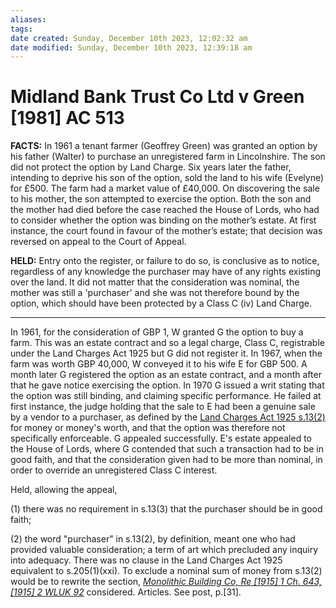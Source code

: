 ```yaml
---
aliases: 
tags: 
date created: Sunday, December 10th 2023, 12:02:32 am
date modified: Sunday, December 10th 2023, 12:39:18 am
---
```


# Midland Bank Trust Co Ltd v Green [1981] AC 513

**FACTS:** In 1961 a tenant farmer (Geoffrey Green) was granted an option by his father (Walter) to purchase an unregistered farm in Lincolnshire. The son did not protect the option by Land Charge. Six years later the father, intending to deprive his son of the option, sold the land to his wife (Evelyne) for £500. The farm had a market value of £40,000. On discovering the sale to his mother, the son attempted to exercise the option. Both the son and the mother had died before the case reached the House of Lords, who had to consider whether the option was binding on the mother’s estate. At first instance, the court found in favour of the mother’s estate; that decision was reversed on appeal to the Court of Appeal.

**HELD:** Entry onto the register, or failure to do so, is conclusive as to notice, regardless of any knowledge the purchaser may have of any rights existing over the land. It did not matter that the consideration was nominal, the mother was still a 'purchaser' and she was not therefore bound by the option, which should have been protected by a Class C (iv) Land Charge.

---

In 1961, for the consideration of GBP 1, W granted G the option to buy a farm. This was an estate contract and so a legal charge, Class C, registrable under the Land Charges Act 1925 but G did not register it. In 1967, when the farm was worth GBP 40,000, W conveyed it to his wife E for GBP 500. A month later G registered the option as an estate contract, and a month after that he gave notice exercising the option. In 1970 G issued a writ stating that the option was still binding, and claiming specific performance. He failed at first instance, the judge holding that the sale to E had been a genuine sale by a vendor to a purchaser, as defined by the [Land Charges Act 1925 s.13(2)](https://uk.westlaw.com/Document/I2C35A020CEE611E5BE749B14DADC75EB/View/FullText.html?originationContext=document&transitionType=DocumentItem&ppcid=7801e49fd3d1404bb081926dc5f4146c&contextData=(sc.Default)) for money or money's worth, and that the option was therefore not specifically enforceable. G appealed successfully. E's estate appealed to the House of Lords, where G contended that such a transaction had to be in good faith, and that the consideration given had to be more than nominal, in order to override an unregistered Class C interest.

Held, allowing the appeal,

(1) there was no requirement in s.13(3) that the purchaser should be in good faith;

(2) the word "purchaser" in s.13(2), by definition, meant one who had provided valuable consideration; a term of art which precluded any inquiry into adequacy. There was no clause in the Land Charges Act 1925 equivalent to s.205(1)(xxi). To exclude a nominal sum of money from s.13(2) would be to rewrite the section, _[Monolithic Building Co, Re [1915] 1 Ch. 643, [1915] 2 WLUK 92](https://uk.westlaw.com/Document/I048BDA70E42811DA8FC2A0F0355337E9/View/FullText.html?originationContext=document&transitionType=DocumentItem&ppcid=7801e49fd3d1404bb081926dc5f4146c&contextData=(sc.Default))_ considered. Articles. See post, p.[31].
